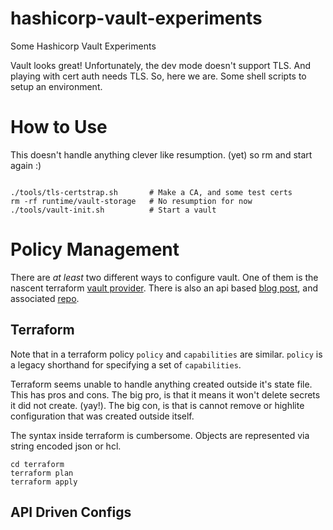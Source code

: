 # hashicorp-vault-experiments
Some Hashicorp Vault Experiments

Vault looks great! Unfortunately, the dev mode doesn't support
TLS. And playing with cert auth needs TLS. So, here we are. Some
shell scripts to setup an environment.


# How to Use

This doesn't handle anything clever like resumption. (yet) so rm and
start again :)

```

./tools/tls-certstrap.sh       # Make a CA, and some test certs
rm -rf runtime/vault-storage   # No resumption for now
./tools/vault-init.sh          # Start a vault
```

# Policy Management

There are _at least_ two different ways to configure vault. One of
them is the nascent terraform
[vault provider](https://www.terraform.io/docs/providers/vault/index.html). There
is also an api based
[blog post](https://www.hashicorp.com/blog/codifying-vault-policies-and-configuration.html),
and associated
[repo](https://github.com/hashicorp/vault-provision-example).



## Terraform

Note that in a terraform policy `policy` and `capabilities` are
similar. `policy` is a legacy shorthand for specifying a set of
`capabilities`.

Terraform seems unable to handle anything created outside it's state
file. This has pros and cons. The big pro, is that it means it won't
delete secrets it did not create. (yay!). The big con, is that is
cannot remove or highlite configuration that was created outside
itself.

The syntax inside terraform is cumbersome. Objects are represented via
string encoded json or hcl. 

```
cd terraform
terraform plan
terraform apply
```

## API Driven Configs


